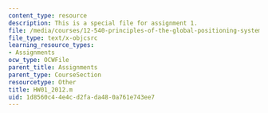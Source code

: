 ```yaml
---
content_type: resource
description: This is a special file for assignment 1.
file: /media/courses/12-540-principles-of-the-global-positioning-system-spring-2012/1d8560c44e4cd2fada480a761e743ee7_HW01_2012.m
file_type: text/x-objcsrc
learning_resource_types:
- Assignments
ocw_type: OCWFile
parent_title: Assignments
parent_type: CourseSection
resourcetype: Other
title: HW01_2012.m
uid: 1d8560c4-4e4c-d2fa-da48-0a761e743ee7
---
```

